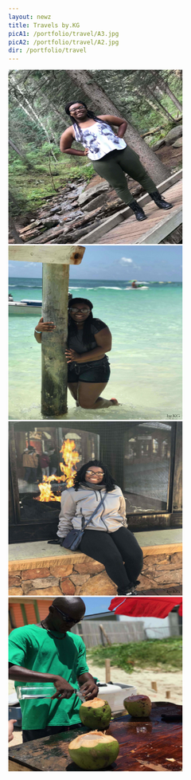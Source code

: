 ```yaml
--- 
layout: newz 
title: Travels by.KG 
picA1: /portfolio/travel/A3.jpg
picA2: /portfolio/travel/A2.jpg
dir: /portfolio/travel
--- 
```

<img height="350" width="350" src="/portfolio/travel/travel30.jpg" />
<img height="350" width="350" src="/portfolio/travel/travel35.jpg" />
<img height="350" width="350" src="/portfolio/travel/travel38.jpg" />
<img height="350" width="350" src="/portfolio/travel/travel51.jpg" />
